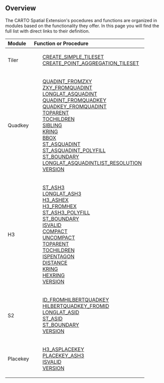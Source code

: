 ## Overview

The CARTO Spatial Extension's pocedures and functions are organized in modules based on the functionality they offer. In this page you will find the full list with direct links to their definition.

| Module | Function or Procedure |
| :----- | :------ |
| Tiler | <ul style="list-style:none"><li><a href="./tiler/#create_simple_tileset">CREATE_SIMPLE_TILESET</a></li><li><a href="./tiler/#create_point_aggregation_tileset">CREATE_POINT_AGGREGATION_TILESET</a></li></ul>|
| Quadkey | <ul style="list-style:none"><li><a href="./quadkey/#quadint_fromzxy">QUADINT_FROMZXY</a></li><li><a href="./quadkey/#zxy_fromquadint">ZXY_FROMQUADINT</a></li><li><a href="./quadkey/#longlat_asquadint">LONGLAT_ASQUADINT</a></li><li><a href="./quadkey/#quadint_fromquadkey">QUADINT_FROMQUADKEY</a></li><li><a href="./quadkey/#quadkey_fromquadint">QUADKEY_FROMQUADINT</a></li><li><a href="./quadkey/#toparent">TOPARENT</a></li><li><a href="./quadkey/#tochildren">TOCHILDREN</a></li><li><a href="./quadkey/#sibling">SIBLING</a></li><li><a href="./quadkey/#kring">KRING</a></li><li><a href="./quadkey/#bbox">BBOX</a></li><li><a href="./quadkey/#st_asquadint">ST_ASQUADINT</a></li><li><a href="./quadkey/#st_asquadint_polyfill">ST_ASQUADINT_POLYFILL</a></li><li><a href="./quadkey/#st_boundary">ST_BOUNDARY</a></li><li><a href="./quadkey/#longlat_asquadintlist_resolution">LONGLAT_ASQUADINTLIST_RESOLUTION</a></li><li><a href="./quadkey/#version">VERSION</a></li></ul>|
| H3 | <ul style="list-style:none"><li><a href="./h3/#st_ash3">ST_ASH3</a></li><li><a href="./h3/#longlat_ash3">LONGLAT_ASH3</a></li><li><a href="./h3/#h3_ashex">H3_ASHEX</a></li><li><a href="./h3/#h3_fromhex">H3_FROMHEX</a></li><li><a href="./h3/#st_ash3_polyfill">ST_ASH3_POLYFILL</a></li><li><a href="./h3/#st_boundary">ST_BOUNDARY</a></li><li><a href="./h3/#isvalid">ISVALID</a></li><li><a href="./h3/#compact">COMPACT</a></li><li><a href="./h3/#uncompact">UNCOMPACT</a></li><li><a href="./h3/#toparent">TOPARENT</a></li><li><a href="./h3/#tochildren">TOCHILDREN</a></li><li><a href="./h3/#ispentagon">ISPENTAGON</a></li><li><a href="./h3/#distance">DISTANCE</a></li><li><a href="./h3/#kring">KRING</a></li><li><a href="./h3/#hexring">HEXRING</a></li><li><a href="./h3/#version">VERSION</a></li></ul>|
| S2 | <ul style="list-style:none"><li><a href="./s2/#id_fromhilbertquadkey">ID_FROMHILBERTQUADKEY</a></li><li><a href="./s2/#hilbertquadkey_fromid">HILBERTQUADKEY_FROMID</a></li><li><a href="./s2/#longlat_asid">LONGLAT_ASID</a></li><li><a href="./s2/#st_asid">ST_ASID</a></li><li><a href="./s2/#st_boundary">ST_BOUNDARY</a></li><li><a href="./s2/#version">VERSION</a></li></ul>|
| Placekey | <ul style="list-style:none"><li><a href="./placekey/#h3_asplacekey">H3_ASPLACEKEY</a></li><li><a href="./placekey/#placekey_ash3">PLACEKEY_ASH3</a></li><li><a href="./placekey/#isvalid">ISVALID</a></li><li><a href="./placekey/#version">VERSION</a></li></ul>|
